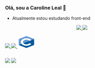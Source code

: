 ### Olá, sou a Caroline Leal 👋


- Atualmente estou estudando front-end

<div align="center">
  <a href="https://github.com/CarolineALeal">
  <img height="180em" src="https://github-readme-stats.vercel.app/api?username=CarolineALeal&show_icons=true&theme=dracula&include_all_commits=true&count_private=true"/>
  <img height="180em" src="https://github-readme-stats.vercel.app/api/top-langs/?username=CarolineALeal&layout=compact&langs_count=7&theme=dark"/>
</div>
 <div style="display: inline_block"><br>
   <img src="https://img.shields.io/badge/HTML5-E34F26?style=for-the-badge&logo=html5&logoColor=white" />
   <img src="https://img.shields.io/badge/CSS3-1572B6?style=for-the-badge&logo=css3&logoColor=white" />
   <img height="40" width="60" src="https://github.com/devicons/devicon/blob/master/icons/c/c-original.svg">
</div>


  
 ##
  
<div>
  <a href = "mailto:contatocarol.avelino12@gmail.com"><img src="https://img.shields.io/badge/-Gmail-%23333?style=for-the-badge&logo=gmail&logoColor=white" target="_blank"></a>
  <a href="https://www.linkedin.com/in/caroline-leal-6739591b8/" target="_blank"><img src="https://img.shields.io/badge/-LinkedIn-%230077B5?style=for-the-badge&logo=linkedin&logoColor=white" target="_blank"></a>
</div>

